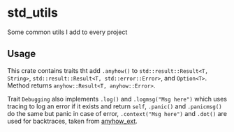 # std_utils

Some common utils I add to every project

## Usage

This crate contains traits tht add `.anyhow()` to `std::result::Result<T, String>`, `std::result::Result<T, std::error::Error>`, and `Option<T>`. Method returns `anyhow::Result<T, anyhow::Error>`.

Trait `Debugging` also implements `.log()` and `.logmsg("Msg here")` which uses tracing to log an error if it exists and return `self`, `.panic()` and `.panicmsg()` do the same but panic in case of error, `.context("Msg here")` and `.dot()` are used for backtraces, taken from [anyhow_ext](https://github.com/gensmusic/anyhow_ext/tree/main).

